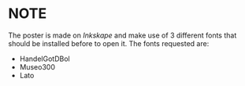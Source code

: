 # NOTE

The poster is made on *Inkskape* and make use of 3 different fonts
that should be installed before to open it. The fonts requested are:

* HandelGotDBol
* Museo300
* Lato
